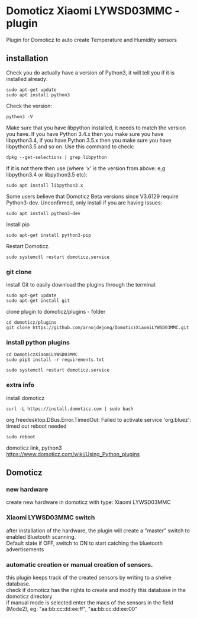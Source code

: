 # Domoticz Xiaomi LYWSD03MMC - plugin
Plugin for Domoticz to auto create Temperature and Humidity sensors


## installation

Check you do actually have a version of Python3, it will tell you if it is installed already:
```
sudo apt-get update
sudo apt install python3
```
Check the version:
```
python3 -V
```
Make sure that you have libpython installed, it needs to match the version you have. If you have Python 3.4.x then you make sure you have libpython3.4, if you have Python 3.5.x then you make sure you have libpython3.5 and so on. Use this command to check:
```
dpkg --get-selections | grep libpython
```
If it is not there then use (where 'x' is the version from above: e,g libpython3.4 or libpython3.5 etc):
```
sudo apt install libpython3.x
```
Some users believe that Domoticz Beta versions since V3.6129 require Python3-dev. Unconfirmed, only install if you are having issues:
```
sudo apt install python3-dev
```
Install pip
```
sudo apt-get install python3-pip
```

Restart Domoticz.
```
sudo systemctl restart domoticz.service
```

### git clone
install Git to easily download the plugins through the terminal:
```
sudo apt-get update
sudo apt-get install git
```

clone plugin to domoticz/plugins - folder
```
cd domoticz/plugins
git clone https://github.com/arnojdejong/DomoticzXiaomiLYWSD03MMC.git
```

### install python plugins
```
cd DomoticzXiaomiLYWSD03MMC
sudo pip3 install -r requirements.txt

sudo systemctl restart domoticz.service
```

### extra info
install domoticz
```
curl -L https://install.domoticz.com | sudo bash
```
org.freedesktop.DBus.Error.TimedOut: Failed to activate service 'org.bluez': timed out
reboot needed
```
sudo reboot
```

domoticz link, python3
https://www.domoticz.com/wiki/Using_Python_plugins

## Domoticz
### new hardware
create new hardware in domoticz with type: Xiaomi LYWSD03MMC

### Xiaomi LYWSD03MMC switch
after installation of the hardware, the plugin will create a "master" switch to enabled Bluetooth scanning.<br/>
Default state if OFF, switch to ON to start catching the bluetooth advertisements

### automatic creation or manual creation of sensors.
this plugin keeps track of the created sensors by writing to a shelve database.<br/>
check if domoticz has the rights to create and modify this database in the domoticz directory<br/>
if manual mode is selected enter the macs of the sensors in the field (Mode2), eg: "aa:bb:cc:dd:ee:ff", "aa:bb:cc:dd:ee:00"

